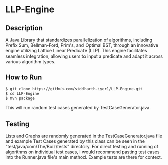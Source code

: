 # LLP-Engine

## Description
A Java Library that standardizes parallelization of algorithms, including Prefix Sum, Bellman-Ford, Prim's, and Optimal BST, through an innovative engine utilizing Lattice Linear Predicate (LLP). This engine facilitates seamless integration, allowing users to input a predicate and adapt it across various algorithm types.

## How to Run

```bash
$ git clone https://github.com/siddharth-iyer1/LLP-Engine.git
$ cd LLP-Engine
$ mvn package
```

This will run random test cases generated by TestCaseGenerator.java.

## Testing

Lists and Graphs are randomly generated in the TestCaseGenerator.java file and example Test Cases generated by this class can be seen in the "test/java/com/The/Boiz/tests" directory.
For direct testing and running of algorithms on individual test cases, I would recommend pasting test cases into the Runner.java file's main method. Example tests are there for context.

